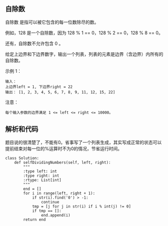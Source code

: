 ## 自除数

自除数 是指可以被它包含的每一位数除尽的数。

例如，128 是一个自除数，因为 128 % 1 == 0，128 % 2 == 0，128 % 8 == 0。

还有，自除数不允许包含 0 。

给定上边界和下边界数字，输出一个列表，列表的元素是边界（含边界）内所有的自除数。

示例 1：

	输入： 
	上边界left = 1, 下边界right = 22
	输出： [1, 2, 3, 4, 5, 6, 7, 8, 9, 11, 12, 15, 22]
注意：

	每个输入参数的边界满足 1 <= left <= right <= 10000。

## 解析和代码

题目说的很清楚了，不能有0。省事写了一个列表生成，其实写成正常的状态可以提前结束对每一位的%运算时不为0的情况，节省运行时间。

	class Solution:
	    def selfDividingNumbers(self, left, right):
	        """
	        :type left: int
	        :type right: int
	        :rtype: List[int]
	        """
	        end = []
	        for i in range(left, right + 1):
	            if str(i).find('0') > -1:
	                continue
	            tmp = [j for j in str(i) if i % int(j) != 0]
	            if tmp == []:
	                end.append(i)
	        return end

